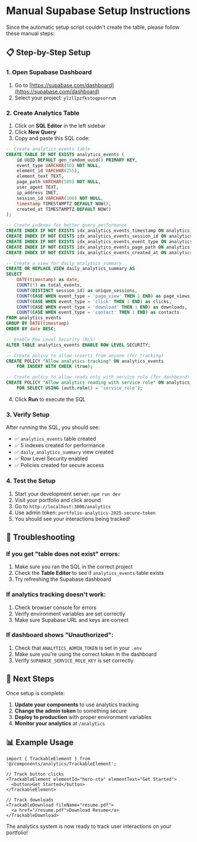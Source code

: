 # Manual Supabase Setup Instructions

Since the automatic setup script couldn't create the table, please follow these manual steps:

## 📋 Step-by-Step Setup

### 1. Open Supabase Dashboard
1. Go to [https://supabase.com/dashboard](https://supabase.com/dashboard)
2. Select your project: `ylzllpzfkstoqpsorrum`

### 2. Create Analytics Table
1. Click on **SQL Editor** in the left sidebar
2. Click **New Query**
3. Copy and paste this SQL code:

```sql
-- Create analytics_events table
CREATE TABLE IF NOT EXISTS analytics_events (
    id UUID DEFAULT gen_random_uuid() PRIMARY KEY,
    event_type VARCHAR(50) NOT NULL,
    element_id VARCHAR(255),
    element_text TEXT,
    page_path VARCHAR(500) NOT NULL,
    user_agent TEXT,
    ip_address INET,
    session_id VARCHAR(100) NOT NULL,
    timestamp TIMESTAMPTZ DEFAULT NOW(),
    created_at TIMESTAMPTZ DEFAULT NOW()
);

-- Create indexes for better query performance
CREATE INDEX IF NOT EXISTS idx_analytics_events_timestamp ON analytics_events(timestamp DESC);
CREATE INDEX IF NOT EXISTS idx_analytics_events_session_id ON analytics_events(session_id);
CREATE INDEX IF NOT EXISTS idx_analytics_events_event_type ON analytics_events(event_type);
CREATE INDEX IF NOT EXISTS idx_analytics_events_page_path ON analytics_events(page_path);
CREATE INDEX IF NOT EXISTS idx_analytics_events_created_at ON analytics_events(created_at DESC);

-- Create a view for daily analytics summary
CREATE OR REPLACE VIEW daily_analytics_summary AS
SELECT 
    DATE(timestamp) as date,
    COUNT(*) as total_events,
    COUNT(DISTINCT session_id) as unique_sessions,
    COUNT(CASE WHEN event_type = 'page_view' THEN 1 END) as page_views,
    COUNT(CASE WHEN event_type = 'click' THEN 1 END) as clicks,
    COUNT(CASE WHEN event_type = 'download' THEN 1 END) as downloads,
    COUNT(CASE WHEN event_type = 'contact' THEN 1 END) as contacts
FROM analytics_events 
GROUP BY DATE(timestamp)
ORDER BY date DESC;

-- Enable Row Level Security (RLS)
ALTER TABLE analytics_events ENABLE ROW LEVEL SECURITY;

-- Create policy to allow inserts from anyone (for tracking)
CREATE POLICY "Allow analytics tracking" ON analytics_events
    FOR INSERT WITH CHECK (true);

-- Create policy to allow reads only with service role (for dashboard)
CREATE POLICY "Allow analytics reading with service role" ON analytics_events
    FOR SELECT USING (auth.role() = 'service_role');
```

4. Click **Run** to execute the SQL

### 3. Verify Setup
After running the SQL, you should see:
- ✅ `analytics_events` table created
- ✅ 5 indexes created for performance
- ✅ `daily_analytics_summary` view created
- ✅ Row Level Security enabled
- ✅ Policies created for secure access

### 4. Test the Setup
1. Start your development server: `npm run dev`
2. Visit your portfolio and click around
3. Go to `http://localhost:3000/analytics`
4. Use admin token: `portfolio-analytics-2025-secure-token`
5. You should see your interactions being tracked!

## 🔧 Troubleshooting

### If you get "table does not exist" errors:
1. Make sure you ran the SQL in the correct project
2. Check the **Table Editor** to see if `analytics_events` table exists
3. Try refreshing the Supabase dashboard

### If analytics tracking doesn't work:
1. Check browser console for errors
2. Verify environment variables are set correctly
3. Make sure Supabase URL and keys are correct

### If dashboard shows "Unauthorized":
1. Check that `ANALYTICS_ADMIN_TOKEN` is set in your `.env`
2. Make sure you're using the correct token in the dashboard
3. Verify `SUPABASE_SERVICE_ROLE_KEY` is set correctly

## 🎉 Next Steps

Once setup is complete:
1. **Update your components** to use analytics tracking
2. **Change the admin token** to something secure
3. **Deploy to production** with proper environment variables
4. **Monitor your analytics** at `/analytics`

## 📊 Example Usage

```tsx
import { TrackableElement } from '@/components/analytics/TrackableElement';

// Track button clicks
<TrackableElement elementId="hero-cta" elementText="Get Started">
  <button>Get Started</button>
</TrackableElement>

// Track downloads
<TrackableDownload fileName="resume.pdf">
  <a href="/resume.pdf">Download Resume</a>
</TrackableDownload>
```

The analytics system is now ready to track user interactions on your portfolio!